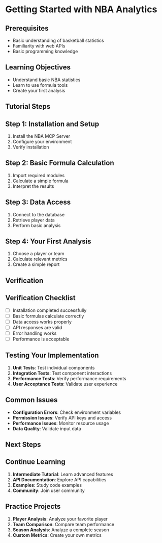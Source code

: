 # Getting Started with NBA Analytics

## Prerequisites
- Basic understanding of basketball statistics
- Familiarity with web APIs
- Basic programming knowledge

## Learning Objectives
- Understand basic NBA statistics
- Learn to use formula tools
- Create your first analysis

## Tutorial Steps
## Step 1: Installation and Setup

1. Install the NBA MCP Server
2. Configure your environment
3. Verify installation

## Step 2: Basic Formula Calculation

1. Import required modules
2. Calculate a simple formula
3. Interpret the results

## Step 3: Data Access

1. Connect to the database
2. Retrieve player data
3. Perform basic analysis

## Step 4: Your First Analysis

1. Choose a player or team
2. Calculate relevant metrics
3. Create a simple report

## Verification
## Verification Checklist

- [ ] Installation completed successfully
- [ ] Basic formulas calculate correctly
- [ ] Data access works properly
- [ ] API responses are valid
- [ ] Error handling works
- [ ] Performance is acceptable

## Testing Your Implementation

1. **Unit Tests**: Test individual components
2. **Integration Tests**: Test component interactions
3. **Performance Tests**: Verify performance requirements
4. **User Acceptance Tests**: Validate user experience

## Common Issues

- **Configuration Errors**: Check environment variables
- **Permission Issues**: Verify API keys and access
- **Performance Issues**: Monitor resource usage
- **Data Quality**: Validate input data

## Next Steps
## Continue Learning

1. **Intermediate Tutorial**: Learn advanced features
2. **API Documentation**: Explore API capabilities
3. **Examples**: Study code examples
4. **Community**: Join user community

## Practice Projects

1. **Player Analysis**: Analyze your favorite player
2. **Team Comparison**: Compare team performance
3. **Season Analysis**: Analyze a complete season
4. **Custom Metrics**: Create your own metrics
